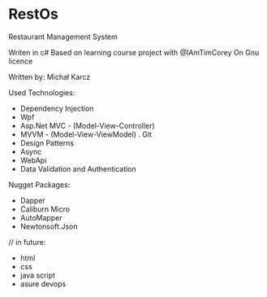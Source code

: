 # RestOs
Restaurant Management System

Writen in c#
Based on learning course project with @IAmTimCorey
On Gnu licence

Written by: Michał Karcz


Used Technologies:
- Dependency Injection
- Wpf
- Asp.Net MVC - (Model-View-Controller)
- MVVM - (Model-View-ViewModel)
. Git
- Design Patterns
- Async
- WebApi
- Data Validation and Authentication

Nugget Packages:
- Dapper
- Caliburn Micro
- AutoMapper
- Newtonsoft.Json



// in future:
- html
- css
- java script
- asure devops
